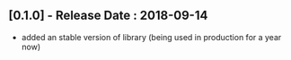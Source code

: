 ## [0.1.0] - Release Date : 2018-09-14

* added an stable version of library (being used in production for a year now)

